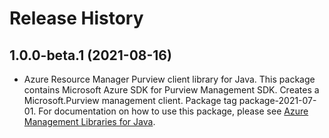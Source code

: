 # Release History

## 1.0.0-beta.1 (2021-08-16)

- Azure Resource Manager Purview client library for Java. This package contains Microsoft Azure SDK for Purview Management SDK. Creates a Microsoft.Purview management client. Package tag package-2021-07-01. For documentation on how to use this package, please see [Azure Management Libraries for Java](https://aka.ms/azsdk/java/mgmt).

